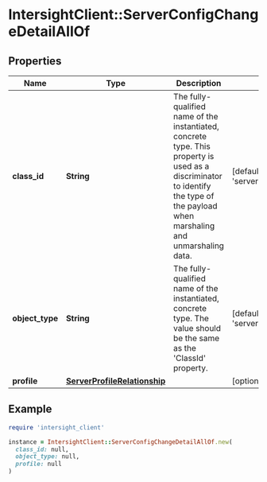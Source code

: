# IntersightClient::ServerConfigChangeDetailAllOf

## Properties

| Name | Type | Description | Notes |
| ---- | ---- | ----------- | ----- |
| **class_id** | **String** | The fully-qualified name of the instantiated, concrete type. This property is used as a discriminator to identify the type of the payload when marshaling and unmarshaling data. | [default to &#39;server.ConfigChangeDetail&#39;] |
| **object_type** | **String** | The fully-qualified name of the instantiated, concrete type. The value should be the same as the &#39;ClassId&#39; property. | [default to &#39;server.ConfigChangeDetail&#39;] |
| **profile** | [**ServerProfileRelationship**](ServerProfileRelationship.md) |  | [optional] |

## Example

```ruby
require 'intersight_client'

instance = IntersightClient::ServerConfigChangeDetailAllOf.new(
  class_id: null,
  object_type: null,
  profile: null
)
```

